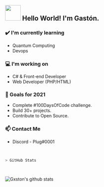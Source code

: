 ## <img src="https://raw.githubusercontent.com/alexnaiman/alexnaiman/master/resources/Confused_Dog.gif" height="50px" />  Hello World! I'm Gastón.


### ✔️ I'm currently learning
- Quantum Computing
- Devops

### 💻 I'm working on
- C# & Front-end Developer
- Web Developer (PHP/HTML)

### 🌱 Goals for 2021
- Complete #100DaysOfCode challenge.
- Build 30+ projects.
- Contribute to Open Source.

### 📫 Contact Me
- Discord - Plug#0001

<br>

````bash
> GitHub Stats
````
<br>

![Gxston's github stats](https://github-readme-stats.vercel.app/api?username=gxston&show_icons=false&theme=radical)
